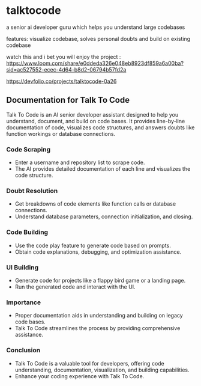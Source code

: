 # talktocode
a senior ai developer guru which helps you understand large codebases


features: visualize codebase, solves personal doubts and build on existing codebase


watch this and i bet you will enjoy the project : https://www.loom.com/share/e0ddeda326e048eb8923df859a6a00ba?sid=ac527552-ecec-4d64-b8d2-06794b57fd2a

https://devfolio.co/projects/talktocode-0a26

## Documentation for Talk To Code

Talk To Code is an AI senior developer assistant designed to help you understand, document, and build on code bases. It provides line-by-line documentation of code, visualizes code structures, and answers doubts like function workings or database connections.

### Code Scraping

- Enter a username and repository list to scrape code.
- The AI provides detailed documentation of each line and visualizes the code structure.

### Doubt Resolution

- Get breakdowns of code elements like function calls or database connections.
- Understand database parameters, connection initialization, and closing.

### Code Building

- Use the code play feature to generate code based on prompts.
- Obtain code explanations, debugging, and optimization assistance.

### UI Building

- Generate code for projects like a flappy bird game or a landing page.
- Run the generated code and interact with the UI.

### Importance

- Proper documentation aids in understanding and building on legacy code bases.
- Talk To Code streamlines the process by providing comprehensive assistance.

### Conclusion

- Talk To Code is a valuable tool for developers, offering code understanding, documentation, visualization, and building capabilities.
- Enhance your coding experience with Talk To Code.
